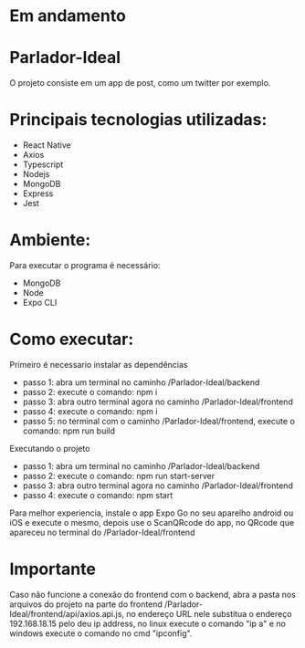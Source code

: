 # Em andamento

# Parlador-Ideal

O projeto consiste em um app de post, como um twitter por exemplo.

# Principais tecnologias utilizadas:
- React Native
- Axios
- Typescript
- Nodejs
- MongoDB
- Express
- Jest

# Ambiente:

Para executar o programa é necessário:

- MongoDB
- Node
- Expo CLI

# Como executar:

Primeiro é necessario instalar as dependências
- passo 1: abra um terminal no caminho /Parlador-Ideal/backend
- passo 2: execute o comando: npm i
- passo 3: abra outro terminal agora no caminho /Parlador-Ideal/frontend
- passo 4: execute o comando: npm i
- passo 5: no terminal com o caminho /Parlador-Ideal/frontend, execute o comando: npm run build

Executando o projeto
- passo 1: abra um terminal no caminho /Parlador-Ideal/backend
- passo 2: execute o comando: npm run start-server
- passo 3: abra outro terminal agora no caminho /Parlador-Ideal/frontend
- passo 4: execute o comando: npm start

Para melhor experiencia, instale o app Expo Go no seu aparelho android ou iOS e execute o mesmo, depois use o ScanQRcode do app, no QRcode que apareceu no terminal do /Parlador-Ideal/frontend

# Importante

Caso não funcione a conexão do frontend com o backend, abra a pasta nos arquivos do projeto na parte do frontend /Parlador-Ideal/frontend/api/axios.api.js, no endereço URL nele substitua o endereço 192.168.18.15 pelo deu ip address, no linux execute o comando "ip a" e no windows execute o comando no  cmd "ipconfig".


